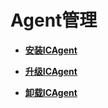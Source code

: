 # Agent管理<a name="apm_02_0018"></a>

-   **[安装ICAgent](安装ICAgent.md)**  

-   **[升级ICAgent](升级ICAgent.md)**  

-   **[卸载ICAgent](卸载ICAgent.md)**  


